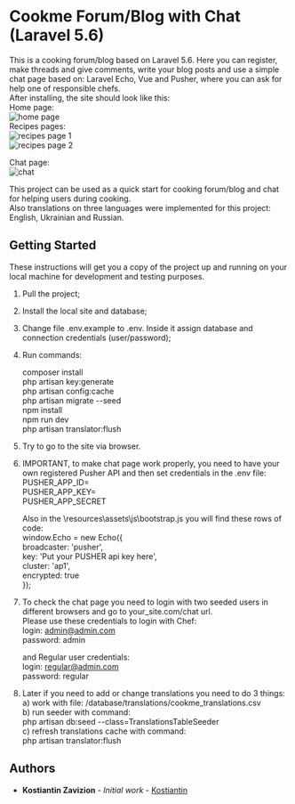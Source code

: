 # Cookme Forum/Blog with Chat (Laravel 5.6)

This is a cooking forum/blog based on Laravel 5.6. Here you can register, make threads and give comments, write your blog posts and use a simple chat page based on: Laravel Echo, Vue and Pusher, where you can ask for help one of responsible chefs.  
After installing, the site should look like this:  
  Home page:  
  ![home page](https://github.com/Kostiantin/cookme/blob/master/public/img/screenshots/home_page_en.png)  
  Recipes pages:  
    ![recipes page 1](https://github.com/Kostiantin/cookme/blob/master/public/img/screenshots/recipes_1.png)  
    ![recipes page 2](https://github.com/Kostiantin/cookme/blob/master/public/img/screenshots/recipes_2.png)  
      
  Chat page:  
  ![chat](https://github.com/Kostiantin/cookme/blob/master/public/img/screenshots/cookme_chat.png)    

This project can be used as a quick start for cooking forum/blog and chat for helping users during cooking.  
Also translations on three languages were implemented for this project: English, Ukrainian and Russian.  

## Getting Started

These instructions will get you a copy of the project up and running on your local machine for development and testing purposes.

1) Pull the project;

2) Install the local site and database;

3) Change file .env.example to .env. Inside it assign database and connection credentials (user/password);

4) Run commands:  
     
     composer install  
     php artisan key:generate  
     php artisan config:cache  
     php artisan migrate --seed  
     npm install  
     npm run dev  
     php artisan translator:flush  
     
5) Try to go to the site via browser.  

6) IMPORTANT, to make chat page work properly, you need to have your own registered Pusher API and then set credentials in the .env file:  
     PUSHER_APP_ID=  
     PUSHER_APP_KEY=  
     PUSHER_APP_SECRET  
     
   Also in the \resources\assets\js\bootstrap.js you will find these rows of code:  
     window.Echo = new Echo({  
         broadcaster: 'pusher',  
         key: 'Put your PUSHER api key here',  
         cluster: 'ap1',  
         encrypted: true  
     });  

7) To check the chat page you need to login with two seeded users in different browsers and go to your_site.com/chat url.  
   Please use these credentials to login with Chef:  
     login: admin@admin.com  
     password: admin  
     
   and Regular user credentials:  
     login: regular@admin.com  
     password: regular  
     
8) Later if you need to add or change translations you need to do 3 things:  
     a) work with file: /database/translations/cookme_translations.csv  
     b) run seeder with command:  
          php artisan db:seed --class=TranslationsTableSeeder  
     c) refresh translations cache with command:  
          php artisan translator:flush  
       
## Authors

* **Kostiantin Zavizion** - *Initial work* - [Kostiantin](https://github.com/Kostiantin)
